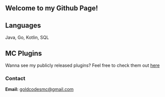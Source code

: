 ## Welcome to my Github Page!

## Languages

Java, Go, Kotlin, SQL

## MC Plugins

Wanna see my publicly released plugins? Feel free to check them out [here](https://www.spigotmc.org/resources/authors/goldencodes.476342/)

### Contact

**Email:** goldcodesmc@gmail.com

